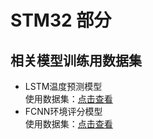# STM32 部分   
## 相关模型训练用数据集    
- LSTM温度预测模型   
使用数据集：[点击查看](https://www.kaggle.com/datasets/vitthalmadane/ts-temp-1)
- FCNN环境评分模型    
使用数据集：[点击查看](https://www.kaggle.com/datasets/sachinsharma1123/room-occupancy)